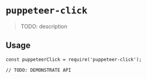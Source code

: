 # `puppeteer-click`

> TODO: description

## Usage

```
const puppeteerClick = require('puppeteer-click');

// TODO: DEMONSTRATE API
```

